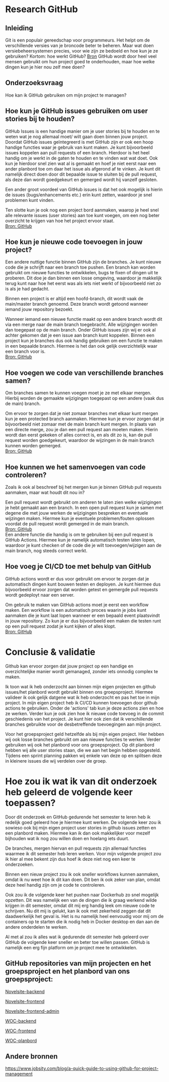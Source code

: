# Research GitHub 

## Inleiding 
Git is een populair gereedschap voor programmeurs. 
Het helpt om de verschillende versies van je broncode beter te beheren. 
Maar wat doen versiebeheersystemen precies, voor wie zijn ze bedoeld en hoe kun je ze gebruiken? Kortom: hoe werkt GitHub? 
[Bron](https://techacademy.id.nl/blog/hoe-werkt-github/) 
GitHub wordt door heel veel mensen gebruikt om hun project goed te onderhouden, maar hoe welke dingen kun je hier nou zelf mee doen? 

## Onderzoeksvraag 
Hoe kan ik GitHub gebruiken om mijn project te managen? 

## Hoe kun je GitHub issues gebruiken om user stories bij te houden?
GitHub Issues is een handige manier om je user stories bij te houden en te weten wat je nog allemaal moet/ wilt gaan doen binnen jouw project. 
Doordat GitHub issues geïntegreerd is met GitHub zijn er ook een hoop handige functies waar je gebruik van kunt maken. 
Je kunt bijvoorbeeld issues koppelen aan pull requests of een branch. 
Hierdoor is het heel handig om je werkt in de gaten te houden en te vinden wat wat doet. 
Ook kun je hierdoor snel zien wat al is gemaakt en hoef je niet eerst naar een ander planbord toe om daar het issue als afgerond af te vinken. 
Je kunt dit namelijk direct doen door dit bepaalde issue te sluiten bij de pull request, als deze dan wordt goedgekeurt en gemerged wordt hij vanzelf gesloten.  

Een ander groot voordeel van GitHub issues is dat het ook mogelijk is hierin de issues (bugs/enhancements etc.) erin kunt zetten, waardoor je snel problemen kunt vinden. 

Ten slotte kun je ook nog een project bord aanmaken, waarop je heel snel alle relevante issues (user stories) aan toe kunt voegen, 
om een nog beter overzicht te krijgen van hoe het project ervoor staat.    
[Bron: GitHub](https://docs.github.com/en/issues/tracking-your-work-with-issues/about-issues) 

## Hoe kun je nieuwe code toevoegen in jouw project? 
Een andere nuttige functie binnen GitHub zijn de branches.
Je kunt nieuwe code die je schrijft naar een branch toe pushen.
Een branch kan worden gebruikt om nieuwe functies te ontwikkelen, bugs te fixen of dingen uit te proberen. 
Dit doe je dan binnen een losse omgeving, waardoor je makkelijk terug kunt naar hoe het eerst was als iets niet werkt of bijvoorbeeld niet zo is als je had gedacht.   

Binnen een project is er altijd een hoofd-branch, dit wordt vaak de main/master branch genoemd. 
Deze branch wordt getoond wanneer iemand jouw repository bezoekt.  

Wanneer iemand een nieuwe functie maakt op een andere branch wordt dit via een merge naar de main branch toegebracht. 
Alle wijzigingen worden dan toegepast op de main branch. 
Onder GitHub issues zijn wij er ook al achter gekomen dat je een issue aan branch kunt koppelen. 
Binnen een project kun je branches dus ook handig gebruiken om een functie te maken in een bepaalde branch. 
Hiermee is het dan ook gelijk overzichtelijk waar een branch voor is.    
[Bron: GitHub](https://docs.github.com/en/pull-requests/collaborating-with-pull-requests/proposing-changes-to-your-work-with-pull-requests/about-branches) 

## Hoe voegen we code van verschillende branches samen?
Om branches samen te kunnen voegen moet je ze met elkaar mergen. 
Hierbij worden de gemaakte wijzigingen toegepast op een andere (vaak dus de main) branch.  

Om ervoor te zorgen dat je niet zomaar branches met elkaar kunt mergen kun je een protected branch aanmaken. 
Hiermee kun je ervoor zorgen dat je bijvoorbeeld niet zomaar met de main branch kunt mergen. 
In plaats van een directe merge, zou je dan een pull request aan moeten maken. 
Hierin wordt dan eerst gekeken of alles correct is, en als dit zo is, kan de pull request worden goedgekeurt, 
waardoor de wijzingen in de main branch kunnen worden gemerged.  
[Bron: GitHub](https://docs.github.com/en/repositories/configuring-branches-and-merges-in-your-repository/configuring-pull-request-merges/about-merge-methods-on-github) 

## Hoe kunnen we het samenvoegen van code controleren? 
Zoals ik ook al beschreef bij het mergen kun je binnen GitHub pull requests aanmaken, maar wat houdt dit nou in?  

Een pull request wordt gebruikt om anderen te laten zien welke wijzigingen je hebt gemaakt aan een branch. 
In een open pull request kun je samen met degene die met jouw werken de wijzigingen bespreken en eventuele wijzingen maken. 
Hiermee kun je eventuele problemen/fouten oplossen voordat de pull request wordt gemerged in de main branch.   
[Bron: GitHub](https://docs.github.com/en/pull-requests/collaborating-with-pull-requests/proposing-changes-to-your-work-with-pull-requests/about-pull-requests)  
Een andere functie die handig is om te gebruiken bij een pull request is GitHub Actions. 
Hiermee kun je namelijk automatisch testen laten lopen, waardoor je kunt checken of de code die je wilt toevoegen/wijzigen aan de main branch, nog steeds correct werkt. 

## Hoe voeg je CI/CD toe met behulp van GitHub
GitHub actions wordt er dus voor gebruikt om ervoor te zorgen dat je automatisch dingen kunt bouwen testen en deployen. 
Je kunt hiermee dus bijvoorbeeld ervoor zorgen dat worden getest en gemergde pull requests wordt gedeployt naar een server.  

Om gebruik te maken van GitHub actions moet je eerst een workflow maken. 
Een workflow is een automatisch proces waarin je jobs kunt aanmaken die je kunt laat lopen wanneer er een bepaald event plaatsvindt in jouw repository. 
Zo kun je er dus bijvoorbeeld een maken die testen runt op een pull request zodat je kunt kijken of alles klopt.  
[Bron: GitHub](https://docs.github.com/en/actions ) 

# Conclusie & validatie
Github kan ervoor zorgen dat jouw project op een handige en overzichtelijke manier wordt gemanaged, zonder iets onnodig complex te maken.

Ik toon wat ik heb onderzocht aan binnen mijn eigen projecten en github issues/het planbord wordt gebruikt binnen ons groepsproject.
Hiermee valideer ik ook gelijk datgene wat ik heb onderzocht en pas het toe in mijn project.
In mijn eigen project heb ik CI/CD kunnen toevoegen door github actions te gebruiken.
Onder de 'actions' tab kun je deze actions zien en hoe ze werken.
Verder kun je ook zien hoe ik nieuwe code toevoeg in de commit geschiedenis van het project.
Je kunt hier ook zien dat ik verschillende branches gebruikte voor de desbetreffende toevoegingen aan mijn project.

Voor het groepsproject geld hetzelfde als bij mijn eigen project.
Hier hebben wij ook losse branches gebruikt om aan nieuwe functies te werken.
Verder gebruiken wij ook het planbord voor ons groepsproject.
Op dit planbord hebben wij alle user stories staan, die we aan het begin hebben opgesteld.
Tijdens een sprint planning pakken wij enkele van deze op en splitsen deze in kleinere issues die wij verdelen over de groep.

# Hoe zou ik wat ik van dit onderzoek heb geleerd de volgende keer toepassen?
Door dit onderzoek en GitHub gedurende het semester te leren heb ik redelijk goed geleerd hoe je hiermee kunt werken.
De volgende keer zou ik sowieso ook bij mijn eigen project user stories in github issues zetten en een planbord maken.
Hiermee kan ik dan ook makkelijker voor mezelf bijhouden wat ik nog zou willen doen en hoelang iets duurt.

De branches, mergen hiervan en pull requests zijn allemaal functies waarmee ik dit semester heb leren werken.
Voor mijn volgende project zou ik hier al mee bekent zijn dus hoef ik deze niet nog een keer te onderzoeken.

Binnen een nieuw project zou ik ook sneller workflows kunnen aanmaken, omdat ik nu weet hoe ik dit kan doen.
Dit ben ik ook zeker van plan, omdat deze heel handig zijn om je code te controleren.

Ook zou ik de volgende keer het pushen naar Dockerhub zo snel mogelijk opzetten.
Dit was namelijk een van de dingen die ik graag werkend wilde krijgen in dit semester, omdat dit mij erg handig leek om nieuwe code te schrijven.
Nu dit mij is gelukt, kan ik ook met zekerheid zeggen dat dit daadwerkelijk het geval is.
Het is nu namelijk heel eenvoudig voor mij om de containers op te starten die ik nodig heb in Docker desktop en dan aan de andere onderdelen te werken.

Al met al zou ik alles wat ik gedurende dit semester heb geleerd over GitHub de volgende keer sneller en beter toe willen passen.
GitHub is namelijk een erg fijn platform om je project mee te ontwikkelen.

## GitHub repositories van mijn projecten en het groepsproject en het planbord van ons groepsproject:

[Novelsite-backend](https://github.com/KevinvdHoogenhof/novelsite-backend)

[Novelsite-frontend](https://github.com/KevinvdHoogenhof/novelsite-frontend)

[Novelsite-frontend-admin](https://github.com/KevinvdHoogenhof/novelsite-frontend-admin)

[WOC-backend](https://github.com/kerimcanguney/WOC-Back-End)

[WOC-frontend](https://github.com/kerimcanguney/WOC-Front-End)

[WOC-planbord](https://github.com/users/kerimcanguney/projects/1)

## Andere bronnen   
https://www.jobsity.com/blog/a-quick-guide-to-using-github-for-project-management  
